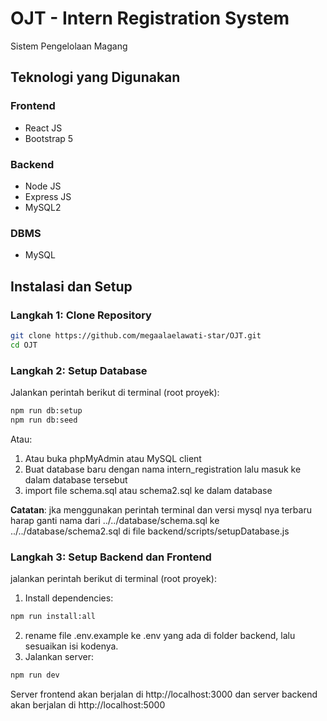 # OJT - Intern Registration System
Sistem Pengelolaan Magang

## Teknologi yang Digunakan
### Frontend
- React JS
- Bootstrap 5

### Backend
- Node JS
- Express JS
- MySQL2

### DBMS
- MySQL

## Instalasi dan Setup
### Langkah 1: Clone Repository
```bash
git clone https://github.com/megaalaelawati-star/OJT.git
cd OJT
```

### Langkah 2: Setup Database
Jalankan perintah berikut di terminal (root proyek):
```bash
npm run db:setup
npm run db:seed
```
Atau:
1. Atau buka phpMyAdmin atau MySQL client
2. Buat database baru dengan nama intern_registration lalu masuk ke dalam database tersebut
3. import file schema.sql atau schema2.sql ke dalam database

**Catatan**: jka menggunakan perintah terminal dan versi mysql nya terbaru harap ganti nama dari ../../database/schema.sql ke ../../database/schema2.sql di file backend/scripts/setupDatabase.js

### Langkah 3: Setup Backend dan Frontend
jalankan perintah berikut di terminal (root proyek):
1. Install dependencies:
```bash
npm run install:all
```
2. rename file .env.example ke .env yang ada di folder backend, lalu sesuaikan isi kodenya.
3. Jalankan server:
```bash
npm run dev
```
Server frontend akan berjalan di http://localhost:3000 dan server backend akan berjalan di http://localhost:5000
